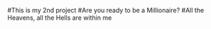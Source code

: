 #This is my 2nd project
#Are you ready to be a Millionaire?
#All the Heavens, all the Hells are within me
